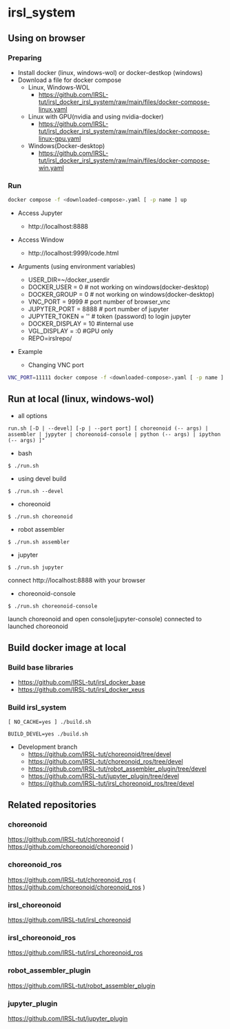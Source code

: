 # irsl_system

## Using on browser

### Preparing
- Install docker (linux, windows-wol) or docker-destkop (windows)
- Download a file for docker compose
  - Linux, Windows-WOL
    - https://github.com/IRSL-tut/irsl_docker_irsl_system/raw/main/files/docker-compose-linux.yaml
  - Linux with GPU(nvidia and using nvidia-docker)
    - https://github.com/IRSL-tut/irsl_docker_irsl_system/raw/main/files/docker-compose-linux-gpu.yaml
  - Windows(Docker-desktop)
    - https://github.com/IRSL-tut/irsl_docker_irsl_system/raw/main/files/docker-compose-win.yaml

### Run

```bash
docker compose -f <downloaded-compose>.yaml [ -p name ] up
```
  - Access Jupyter
    - http://localhost:8888
  - Access Window
    - http://localhost:9999/code.html

- Arguments (using environment variables)
  - USER_DIR=~/docker_userdir
  - DOCKER_USER  = 0 # not working on windows(docker-desktop)
  - DOCKER_GROUP = 0 # not working on windows(docker-desktop)
  - VNC_PORT     = 9999 # port number of browser_vnc
  - JUPYTER_PORT = 8888 # port number of jupyter
  - JUPYTER_TOKEN = ''  # token (password) to login jupyter
  - DOCKER_DISPLAY = 10 #internal use
  - VGL_DISPLAY    = :0 #GPU only
  - REPO=irslrepo/
 
- Example
  - Changing VNC port
```bash
VNC_PORT=11111 docker compose -f <downloaded-compose>.yaml [ -p name ] up
```

## Run at local (linux, windows-wol)

- all options
```
run.sh [-D | --devel] [-p | --port port] [ choreonoid (-- args) | assembler | jypyter | choreonoid-console | python (-- args) | ipython (-- args) ]"
```

- bash

```
$ ./run.sh
```

- using devel build

```
$ ./run.sh --devel
```

- choreonoid

```
$ ./run.sh choreonoid
```

- robot assembler

```
$ ./run.sh assembler
```

- jupyter

```
$ ./run.sh jupyter
```

connect http://localhost:8888 with your browser

- choreonoid-console

```
$ ./run.sh choreonoid-console 
```

launch choreonoid and open console(jupyter-console) connected to launched choreonoid


## Build docker image at local

### Build base libraries

- https://github.com/IRSL-tut/irsl_docker_base
- https://github.com/IRSL-tut/irsl_docker_xeus

### Build irsl_system

```
[ NO_CACHE=yes ] ./build.sh
```

```
BUILD_DEVEL=yes ./build.sh
```

- Development branch
  - https://github.com/IRSL-tut/choreonoid/tree/devel
  - https://github.com/IRSL-tut/choreonoid_ros/tree/devel
  - https://github.com/IRSL-tut/robot_assembler_plugin/tree/devel
  - https://github.com/IRSL-tut/jupyter_plugin/tree/devel
  - https://github.com/IRSL-tut/irsl_choreonoid_ros/tree/devel

## Related repositories

### choreonoid
https://github.com/IRSL-tut/choreonoid
( https://github.com/choreonoid/choreonoid )

### choreonoid_ros
https://github.com/IRSL-tut/choreonoid_ros
( https://github.com/choreonoid/choreonoid_ros )

### irsl_choreonoid
https://github.com/IRSL-tut/irsl_choreonoid

### irsl_choreonoid_ros
https://github.com/IRSL-tut/irsl_choreonoid_ros

### robot_assembler_plugin
https://github.com/IRSL-tut/robot_assembler_plugin

### jupyter_plugin
https://github.com/IRSL-tut/jupyter_plugin
